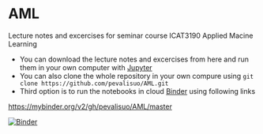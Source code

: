 # AML
Lecture notes and excercises for seminar course ICAT3190 Applied Macine Learning

- You can download the lecture notes and excercises from here and run them in your own computer with [Jupyter](https://jupyter.org/)
- You can also clone the whole repository in your own compure using
 `git clone https://github.com/pevalisuo/AML.git`
- Third option is to run the notebooks in cloud [Binder](https://mybinder.org/) using following links

https://mybinder.org/v2/gh/pevalisuo/AML/master

[![Binder](https://mybinder.org/badge_logo.svg)](https://mybinder.org/v2/gh/pevalisuo/AML/master)

```python

```
